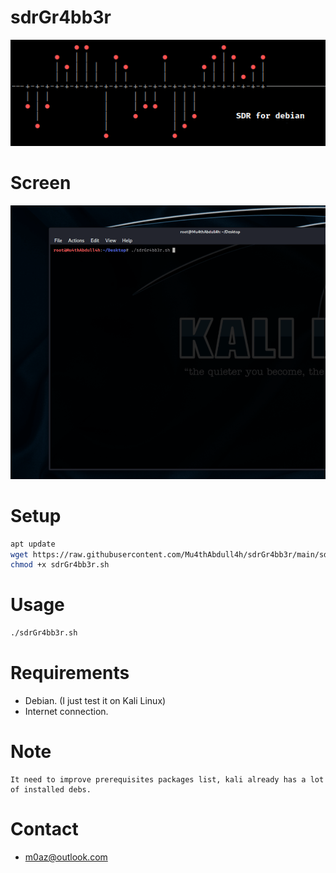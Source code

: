 # sdrGr4bb3r

[![N|Solid](https://github.com/Mu4thAbdull4h/sdrGr4bb3r/raw/main/ascii.png)](https://nodesource.com/products/nsolid)

# Screen 
![Alt Text](https://github.com/Mu4thAbdull4h/sdrGr4bb3r/raw/main/screen.gif)

# Setup 
```sh
apt update
wget https://raw.githubusercontent.com/Mu4thAbdull4h/sdrGr4bb3r/main/sdrGr4bb3r.sh
chmod +x sdrGr4bb3r.sh
```
# Usage 
```sh
./sdrGr4bb3r.sh 
```
# Requirements
 * Debian. (I just test it on Kali Linux)
 * Internet connection.

# Note 
```
It need to improve prerequisites packages list, kali already has a lot of installed debs.
```

# Contact 
  * m0az@outlook.com

